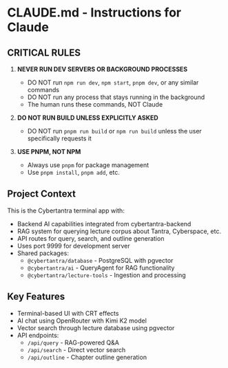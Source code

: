 # CLAUDE.md - Instructions for Claude

## CRITICAL RULES

1. **NEVER RUN DEV SERVERS OR BACKGROUND PROCESSES**
   - DO NOT run `npm run dev`, `npm start`, `pnpm dev`, or any similar commands
   - DO NOT run any process that stays running in the background
   - The human runs these commands, NOT Claude

2. **DO NOT RUN BUILD UNLESS EXPLICITLY ASKED**
   - DO NOT run `pnpm run build` or `npm run build` unless the user specifically requests it

3. **USE PNPM, NOT NPM**
   - Always use `pnpm` for package management
   - Use `pnpm install`, `pnpm add`, etc.

## Project Context

This is the Cybertantra terminal app with:
- Backend AI capabilities integrated from cybertantra-backend
- RAG system for querying lecture corpus about Tantra, Cyberspace, etc.
- API routes for query, search, and outline generation
- Uses port 9999 for development server
- Shared packages:
  - `@cybertantra/database` - PostgreSQL with pgvector
  - `@cybertantra/ai` - QueryAgent for RAG functionality
  - `@cybertantra/lecture-tools` - Ingestion and processing

## Key Features
- Terminal-based UI with CRT effects
- AI chat using OpenRouter with Kimi K2 model
- Vector search through lecture database using pgvector
- API endpoints:
  - `/api/query` - RAG-powered Q&A
  - `/api/search` - Direct vector search
  - `/api/outline` - Chapter outline generation